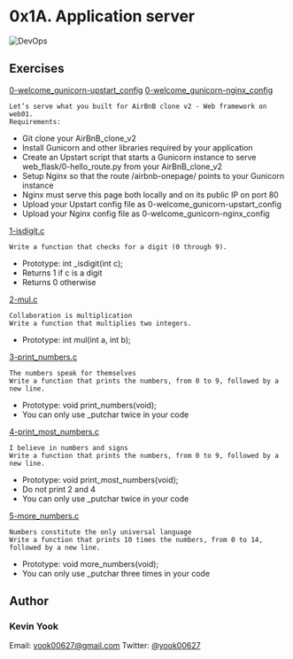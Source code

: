 # 0x1A. Application server


<img alt="DevOps" src=https://github.com/yook00627/holberton-system_engineering-devops/blob/master/0x0F-load_balancer/qfdked8.png>

## Exercises

[0-welcome_gunicorn-upstart_config](./0-welcome_gunicorn-upstart_config)
[0-welcome_gunicorn-nginx_config](./0-welcome_gunicorn-nginx_config)
```
Let’s serve what you built for AirBnB clone v2 - Web framework on web01.
Requirements:
```
* Git clone your AirBnB_clone_v2
* Install Gunicorn and other libraries required by your application
* Create an Upstart script that starts a Gunicorn instance to serve web_flask/0-hello_route.py from your AirBnB_clone_v2
* Setup Nginx so that the route /airbnb-onepage/ points to your Gunicorn instance
* Nginx must serve this page both locally and on its public IP on port 80
* Upload your Upstart config file as 0-welcome_gunicorn-upstart_config
* Upload your Nginx config file as 0-welcome_gunicorn-nginx_config

[1-isdigit.c](./1-isdigit.c)
```
Write a function that checks for a digit (0 through 9).
```
* Prototype: int _isdigit(int c);
* Returns 1 if c is a digit
* Returns 0 otherwise

[2-mul.c](./2-mul.c )
```
Collaboration is multiplication
Write a function that multiplies two integers.
```
* Prototype: int mul(int a, int b);

[3-print_numbers.c](./3-print_numbers.c)
```
The numbers speak for themselves
Write a function that prints the numbers, from 0 to 9, followed by a new line.
```
* Prototype: void print_numbers(void);
* You can only use _putchar twice in your code

[4-print_most_numbers.c](./4-print_most_numbers.c)
```
I believe in numbers and signs
Write a function that prints the numbers, from 0 to 9, followed by a new line.
```
* Prototype: void print_most_numbers(void);
* Do not print 2 and 4
* You can only use _putchar twice in your code

[5-more_numbers.c](./5-more_numbers.c)
```
Numbers constitute the only universal language
Write a function that prints 10 times the numbers, from 0 to 14,
followed by a new line.
```
*  Prototype: void more_numbers(void);
* You can only use _putchar three times in your code

## Author
### Kevin Yook 
Email: <yook00627@gmail.com> Twitter: [@yook00627](https://twitter.com/yook00627)

